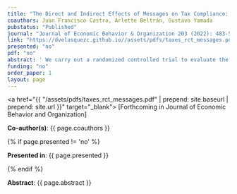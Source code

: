 ```yaml
---
title: "The Direct and Indirect Effects of Messages on Tax Compliance: Experimental Evidence from Peru"
coauthors: Juan Francisco Castro, Arlette Beltrán, Gustavo Yamada
pubstatus: "Published"
journal: "Journal of Economic Behavior & Organization 203 (2022): 483-518"
link: "https://dvelasquezc.github.io//assets/pdfs/taxes_rct_messages.pdf"
presented: "no"
pdf: "no"
abstract: ' We carry out a randomized controlled trial to evaluate the effect of three types of messages sent to taxpayers on their compliance with the rental income tax (direct effect) and the spillovers produced on the capital gains and the self-employment income taxes (indirect effects). One message highlights detection, other appeals to social norms, and the third appeals to altruism. We also perform a 15-month follow-up to determine if the treatment increases tax revenues in a sustained manner. We find that the message addressing detection produces a positive and sustained direct effect and a negative but transitory spillover on the other two taxes. The social norms message has no direct effect but produces a sustained negative spillover on the capital gains tax. The message appealing to altruism produces a transitory negative effect and no spillovers. We show there is substantial risk of overestimating the tax revenues produced by the messages if one relies only on their direct effects.'
funding: "no"
order_paper: 1
layout: page
---
```

<a href="{{ "/assets/pdfs/taxes_rct_messages.pdf" | prepend: site.baseurl | prepend: site.url }}" target="_blank"> [Forthcoming in Journal of Economic Behavior and Organization] </a>

<p><b>Co-author(s)</b>: {{ page.coauthors }} </p>

{% if page.presented != 'no' %}
<p><b>Presented in</b>: {{ page.presented }} </p>
{% endif %}

<div class ="text"><p><b>Abstract</b>: {{ page.abstract }} </p></div>
